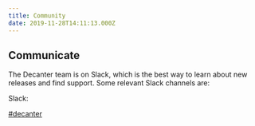 ```yaml
---
title: Community
date: 2019-11-28T14:11:13.000Z
---
```


## Communicate

The Decanter team is on Slack, which is the best way to learn about new releases and find support. Some relevant Slack channels are:

Slack:

[\#decanter](https://stanfordwebservices.slack.com/archives/C9SL2179B)
